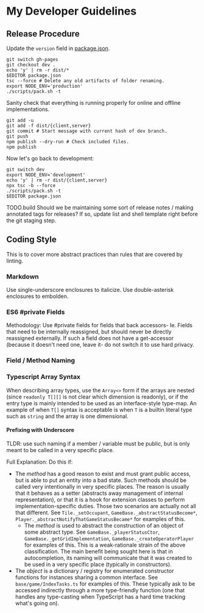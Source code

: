 
# My Developer Guidelines

## Release Procedure

Update the `version` field in [package.json](package.json).

```shell
git switch gh-pages
git checkout dev .
echo 'y' | rm -r dist/*
$EDITOR package.json
tsc --force # Delete any old artifacts of folder renaming.
export NODE_ENV='production'
./scripts/pack.sh -t
```

Sanity check that everything is running properly for online and offline implementations.

```shell
git add -u
git add -f dist/{client,server}
git commit # Start message with current hash of dev branch.
git push
npm publish --dry-run # Check included files.
npm publish
```

Now let's go back to development:

```shell
git switch dev
export NODE_ENV='development'
echo 'y' | rm -r dist/{client,server}
npx tsc -b --force
./scripts/pack.sh -t
$EDITOR package.json
```

TODO.build Should we be maintaining some sort of release notes / making annotated tags for releases? If so, update list and shell template right before the git staging step.

## Coding Style

This is to cover more abstract practices than rules that are covered by linting.

### Markdown

Use single-underscore enclosures to italicize. Use double-asterisk enclosures to embolden.

### ES6 #private Fields

Methodology: Use #private fields for fields that back accessors- Ie. Fields that need to be internally reassigned, but should never be directly reassigned externally. If such a field does not have a get-accessor (because it doesn't need one, leave it- do not switch it to use hard privacy.

### Field / Method Naming

### Typescript Array Syntax

When describing array types, use the `Array<>` form if the arrays are nested (since `readonly T[][]` is not clear which dimension is readonly), or if the entry type is mainly intended to be used as an interface-style type-map. An example of when `T[]` syntax is acceptable is when `T` is a builtin literal type such as `string` and the array is one dimensional.

#### Prefixing with Underscore

TLDR: use such naming if a member / variable must be public, but is only meant to be called in a very specific place.

Full Explanation: Do this if:

- The _method_ has a good reason to exist and must grant public access, but is able to put an entity into a bad state. Such methods should be called very intentionally in very specific places. The reason is usually that it behaves as a setter (abstracts away management of internal representation), or that it is a hook for extension classes to perform implementation-specific duties. Those two scenarios are actually not all that different. See `Tile._setOccupant`, `GameBase._abstractStatusBecome*`, `Player._abstractNotifyThatGameStatusBecame*` for examples of this.
  - The _method_ is used to abstract the construction of an object of some abstract type. See `GameBase._playerStatusCtor`, `GameBase._getGridImplementation`, `GameBase._createOperatorPlayer` for examples of this. This is a weak-rationale strain of the above classification. The main benefit being sought here is that in autocompletion, its naming will communicate that it was created to be used in a very specific place (typically in constructors).
- The _object_ is a dictionary / registry for enumerated constructor functions for instances sharing a common interface. See `base/game/IndexTasks.ts` for examples of this. These typically ask to be accessed indirectly through a more type-friendly function (one that handles any type-casting when TypeScript has a hard time tracking what's going on).
